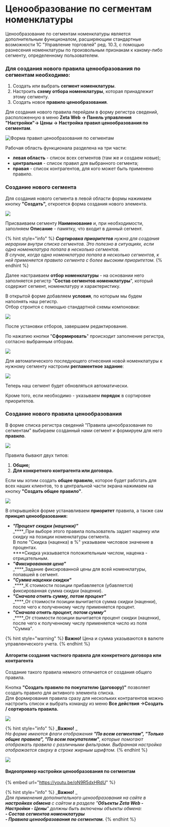 # Ценообразование по сегментам номенклатуры

Ценообразование по сегментам номенклатуры является дополнительным функционалом, расширяющим стандартные возможности 1С "Управление торговлей" ред. 10.3, с помощью разнесения номенклатуры по произвольным признакам к какому-либо сегменту, определенному пользователем.

### Для создания **нового правила ценообразования по сегментам** необходимо:

1. Создать или выбрать **сегмент номенклатуры**.
2. Настроить **схему отбора номенклатуры**, которая принадлежит этому сегменту.
3. Создать новое **правило ценообразования**.

Для создания нового правила перейдем в форму регистра сведений, расположенную в меню **Zeta Web → Панель управления "Настройки"→  Цены → Настройка правил ценообразования по сегментам**.

![Форма правил ценообразования по сегментам](../../.gitbook/assets/2.png)

Рабочая область функционала разделена на три части:

* **левая область** - список всех сегментов (там же и создаем новые);
* **центральная** - список правил для выбранного сегмента;
* **правая** - список контрагентов, для кого может быть применено правило.

### **Создание нового сегмента**

Для создания нового сегмента в левой области формы нажимаем кнопку **"Создать",** откроется форма создания нового элемента.

![](<../../.gitbook/assets/1 (1).png>)

Присваиваем сегменту **Наименование** и, при необходимости, заполняем **Описание** - памятку, что входит в данный сегмент.

{% hint style="info" %}
_**Сортировка приоритетов** нужна для создания иерархии внутри списка сегментов. Это полезно в ситуациях, если одна номенклатура попала в несколько сегментов._\
_В случае, когда одна номенклатура попала в несколько сегментов, к ней применяется правило сегмента с более высоким приоритетом._
{% endhint %}

Далее настраиваем **отбор номенклатуры** - на основании него заполняется регистр "**Состав сегментов номенклатуры**", который содержит сегмент, номенклатуру и характеристику.

В открытой форме добавляем **условия**, по которым мы будем наполнять наш регистр. \
Отбор строится с помощью стандартной схемы компоновки:

![](../../.gitbook/assets/3.png)

После установки отборов, завершаем редактирование.

По нажатию кнопки "**Сформировать**" происходит заполнение регистра, согласно выбранным отборам.

![](../../.gitbook/assets/4.png)

Для автоматического последующего отнесения новой номенклатуры к нужному сегменту настроим **регламентное задание**:

![](<../../.gitbook/assets/Image 32.png>)

Теперь наш сегмент будет обновляться автоматически.

Кроме того, если необходимо - указываем **порядок** в сортировке приоритетов.

### Создание нового правила ценообразования

В форме списка регистра сведений "Правила ценообразования по сегментам" выбираем созданный нами сегмент и формируем для него **правило**.

![](<../../.gitbook/assets/Image 34.png>)

Правила бывают двух типов:

1. **Общие;**
2. **Для конкретного контрагента или договора.**

Если мы хотим создать **общее правило**, которое будет работать для всех наших клиентов, то в центральной части экрана нажимаем на кнопку **"Создать общее правило"**.

![](<../../.gitbook/assets/Image 35.png>)

В открывшейся форме устанавливаем **приоритет** правила, а также сам **принцип ценообразования:**

* _**"Процент скидки (наценки)"**_\
  _****_При выборе этого правила пользователь задает наценку или скидку на позиции номенклатуры сегмента.\
  В поле "Скидка (наценка) в %" указываем числовое значение в процентах. \
  ****Скидка указывается положительным числом, наценка - отрицательным.
* _**"Фиксированная цена"**_\
  _****_Задание фиксированной цены для всей номенклатуры, попавшей в сегмент.
* _**"Сумма наценки скидки"**_\
  _****_К стоимости позиции прибавляется (убавляется) фиксированная сумма скидки (наценки).
* _**"Сначала отнять сумму, потом процент"**_\
  _****_От стоимости позиции вычитается сумма скидки (наценки), после чего к полученному числу применяется процент.
* _**"Сначала отнять процент, потом сумму"**_\
  _****_От стоимости позиции вычитается процент скидки (наценки), после чего к полученному числу применяется число из поля "Сумма".

{% hint style="warning" %}
**Важно!** Цена и сумма указываются в валюте управленческого учета.
{% endhint %}

#### **Алгоритм создания частного правила для конкретного договора или контрагента**

Создание такого правила немного отличается от создания общего правила.

Кнопка **"Создать правило по покупателю (договору)"** позволяет создать правило для активного элемента списка. \
Для формирования правила сразу для нескольких контрагентов можно настроить список и выбрать команду из меню **Все действия →Создать / сортировать правила.**

![](<../../.gitbook/assets/Image 36 (1).png>)

{% hint style="info" %}
_**Важно!** _ \
_На форме имеются флаги отображения **"По всем сегментам", "Только общие правила", "По всем покупателям"**, которые помогают отображать правила с различными фильтрами. Выбранная настройка отображается сверху в строке жирным шрифтом._
{% endhint %}

![](<../../.gitbook/assets/Image 38.png>)

#### Видеопример настройки ценообразования по сегментам

{% embed url="https://youtu.be/oN9R5dxHRdU" %}

{% hint style="info" %}
_**Важно!** _ \
_Для применения дополнительного ценообразования на сайте в **настройках обмена** с сайтом в разделе "**Объекты Zeta Web - Настройки - Цены**" должны быть включены объекты обмена:_\
_**- Состав сегментов номенклатуры**_\
_**- Правила ценообразования по сегментам.**_
{% endhint %}
